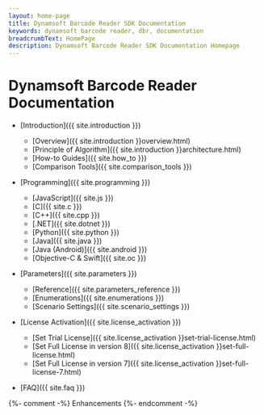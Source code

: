```yaml
---
layout: home-page
title: Dynamsoft Barcode Reader SDK Documentation
keywords: dynamsoft barcode reader, dbr, documentation
breadcrumbText: HomePage
description: Dynamsoft Barcode Reader SDK Documentation Homepage
---
```


# Dynamsoft Barcode Reader Documentation  


- [Introduction]({{ site.introduction }})
   - [Overview]({{ site.introduction }}overview.html)
   - [Principle of Algorithm]({{ site.introduction }}architecture.html)
   - [How-to Guides]({{ site.how_to }})
   - [Comparison Tools]({{ site.comparison_tools }})   

- [Programming]({{ site.programming }})
   - [JavaScript]({{ site.js }})
   - [C]({{ site.c }})
   - [C++]({{ site.cpp }})
   - [.NET]({{ site.dotnet }})
   - [Python]({{ site.python }})
   - [Java]({{ site.java }})
   - [Java (Android)]({{ site.android }})
   - [Objective-C & Swift]({{ site.oc }})
   
- [Parameters]({{ site.parameters }})
   - [Reference]({{ site.parameters_reference }})
   - [Enumerations]({{ site.enumerations }})
   - [Scenario Settings]({{ site.scenario_settings }})

- [License Activation]({{ site.license_activation }})
   - [Set Trial License]({{ site.license_activation }}set-trial-license.html)
   - [Set Full License in version 8]({{ site.license_activation }}set-full-license.html)
   - [Set Full License in version 7]({{ site.license_activation }}set-full-license-7.html)

- [FAQ]({{ site.faq }}) 

{%- comment -%}
 Enhancements
{%- endcomment -%}


